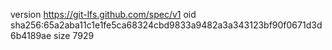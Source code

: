 version https://git-lfs.github.com/spec/v1
oid sha256:65a2aba11c1e1fe5ca68324cbd9833a9482a3a343123bf90f0671d3d6b4189ae
size 7929
